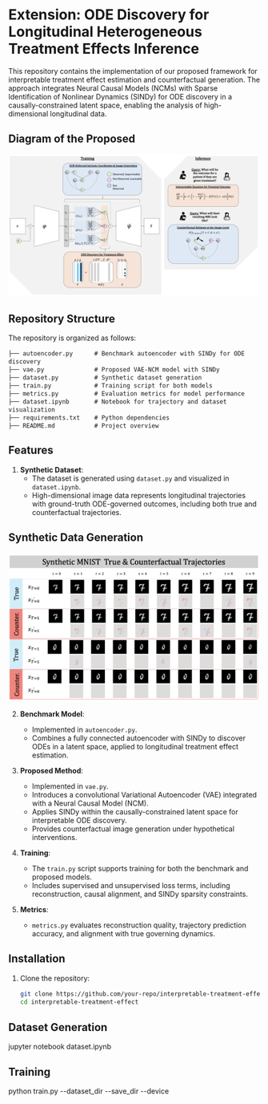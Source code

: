 # Extension: ODE Discovery for Longitudinal Heterogeneous Treatment Effects Inference

This repository contains the implementation of our proposed framework for interpretable treatment effect estimation and counterfactual generation. The approach integrates Neural Causal Models (NCMs) with Sparse Identification of Nonlinear Dynamics (SINDy) for ODE discovery in a causally-constrained latent space, enabling the analysis of high-dimensional longitudinal data.

## Diagram of the Proposed

![Framework Diagram](images/diagram.png)

## Repository Structure
The repository is organized as follows:
```plaintext
├── autoencoder.py      # Benchmark autoencoder with SINDy for ODE discovery
├── vae.py              # Proposed VAE-NCM model with SINDy
├── dataset.py          # Synthetic dataset generation
├── train.py            # Training script for both models
├── metrics.py          # Evaluation metrics for model performance
├── dataset.ipynb       # Notebook for trajectory and dataset visualization
├── requirements.txt    # Python dependencies
├── README.md           # Project overview
```

## Features
1. **Synthetic Dataset**: 
   - The dataset is generated using `dataset.py` and visualized in `dataset.ipynb`.
   - High-dimensional image data represents longitudinal trajectories with ground-truth ODE-governed outcomes, including both true and counterfactual trajectories.

## Synthetic Data Generation

![Framework Diagram](images/dataset.png)

2. **Benchmark Model**: 
   - Implemented in `autoencoder.py`.
   - Combines a fully connected autoencoder with SINDy to discover ODEs in a latent space, applied to longitudinal treatment effect estimation.

3. **Proposed Method**:
   - Implemented in `vae.py`.
   - Introduces a convolutional Variational Autoencoder (VAE) integrated with a Neural Causal Model (NCM).
   - Applies SINDy within the causally-constrained latent space for interpretable ODE discovery.
   - Provides counterfactual image generation under hypothetical interventions.

4. **Training**:
   - The `train.py` script supports training for both the benchmark and proposed models.
   - Includes supervised and unsupervised loss terms, including reconstruction, causal alignment, and SINDy sparsity constraints.

5. **Metrics**:
   - `metrics.py` evaluates reconstruction quality, trajectory prediction accuracy, and alignment with true governing dynamics.

## Installation
1. Clone the repository:
   ```bash
   git clone https://github.com/your-repo/interpretable-treatment-effect.git
   cd interpretable-treatment-effect
## Dataset Generation
jupyter notebook dataset.ipynb

## Training
python train.py --dataset_dir --save_dir --device 
